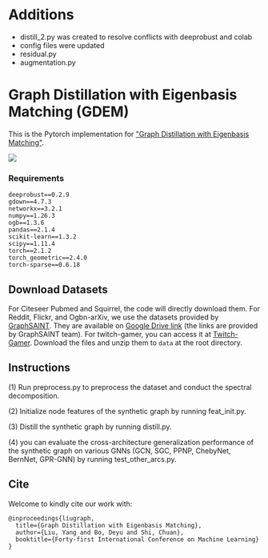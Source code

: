 # Additions

- distill_2.py was created to resolve conflicts with deeprobust and colab
- config files were updated
- residual.py
- augmentation.py

# Graph Distillation with Eigenbasis Matching (GDEM)

This is the Pytorch implementation for ["Graph Distillation with Eigenbasis Matching"](https://arxiv.org/pdf/2310.09202).

![](https://github.com/liuyang-tian/GDEM/blob/main/EM.png)

### Requirements
```
deeprobust==0.2.9
gdown==4.7.3
networkx==3.2.1
numpy==1.26.3
ogb==1.3.6
pandas==2.1.4
scikit-learn==1.3.2
scipy==1.11.4
torch==2.1.2
torch_geometric==2.4.0
torch-sparse==0.6.18
```

## Download Datasets
For Citeseer Pubmed and Squirrel, the code will directly download them.
For Reddit, Flickr, and Ogbn-arXiv, we use the datasets provided by [GraphSAINT](https://github.com/GraphSAINT/GraphSAINT). They are available on [Google Drive link](https://drive.google.com/open?id=1zycmmDES39zVlbVCYs88JTJ1Wm5FbfLz) (the links are provided by GraphSAINT team). 
For twitch-gamer, you can access it at [Twitch-Gamer](https://drive.google.com/file/d/11Xas4r6oBvDzDzqHT-cEd35nX9X3q3yf/view?usp=sharing).
Download the files and unzip them to `data` at the root directory. 

## Instructions

(1) Run preprocess.py to preprocess the dataset and conduct the spectral decomposition.

(2) Initialize node features of the synthetic graph by running feat_init.py.

(3) Distill the synthetic graph by running distill.py.

(4) you can evaluate the cross-architecture generalization performance of the synthetic graph on various GNNs (GCN, SGC, PPNP, ChebyNet, BernNet, GPR-GNN) by running test_other_arcs.py.

## Cite
Welcome to kindly cite our work with:
```
@inproceedings{liugraph,
  title={Graph Distillation with Eigenbasis Matching},
  author={Liu, Yang and Bo, Deyu and Shi, Chuan},
  booktitle={Forty-first International Conference on Machine Learning}
}
```
